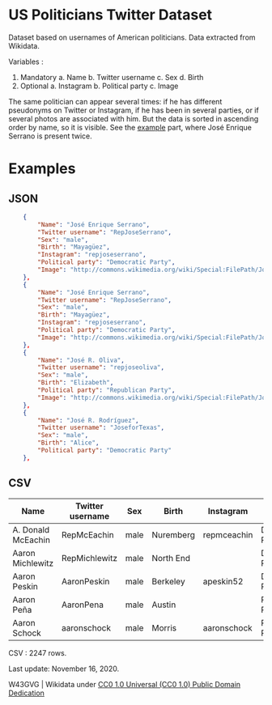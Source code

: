 # US Politicians Twitter Dataset
 Dataset based on usernames of American politicians. Data extracted from Wikidata.
 
 Variables :

 1. Mandatory
    a. Name
    b. Twitter username
    c. Sex
    d. Birth
2. Optional
    a. Instagram
    b. Political party
    c. Image

 The same politician can appear several times: if he has different pseudonyms on Twitter or Instagram, if he has been in several parties, or if several photos are associated with him. But the data is sorted in ascending order by name, so it is visible. See the [example](https://github.com/W43GVG/US-Politicians-Twitter-Dataset#example) part, where José Enrique Serrano is present twice.

# Examples
## JSON
```json
    {
        "Name": "José Enrique Serrano",
        "Twitter username": "RepJoseSerrano",
        "Sex": "male",
        "Birth": "Mayagüez",
        "Instagram": "repjoseserrano",
        "Political party": "Democratic Party",
        "Image": "http://commons.wikimedia.org/wiki/Special:FilePath/Jose%20Serrano%2C%20official%20109th%20Congress%20photo.jpg"
    },
    {
        "Name": "José Enrique Serrano",
        "Twitter username": "RepJoseSerrano",
        "Sex": "male",
        "Birth": "Mayagüez",
        "Instagram": "repjoseserrano",
        "Political party": "Democratic Party",
        "Image": "http://commons.wikimedia.org/wiki/Special:FilePath/Josieserrano.jpeg"
    },
    {
        "Name": "José R. Oliva",
        "Twitter username": "repjoseoliva",
        "Sex": "male",
        "Birth": "Elizabeth",
        "Political party": "Republican Party",
        "Image": "http://commons.wikimedia.org/wiki/Special:FilePath/Jose%20R.%20Oliva.jpg"
    },
    {
        "Name": "José R. Rodríguez",
        "Twitter username": "JoseforTexas",
        "Sex": "male",
        "Birth": "Alice",
        "Political party": "Democratic Party"
    },
```
## CSV
| Name               | Twitter username | Sex  | Birth     | Instagram   | Political party  | Image                                                                                                                        |
|--------------------|------------------|------|-----------|-------------|------------------|------------------------------------------------------------------------------------------------------------------------------|
| A. Donald McEachin | RepMcEachin      | male | Nuremberg | repmceachin | Democratic Party | http://commons.wikimedia.org/wiki/Special:FilePath/Donald%20McEachin%20portrait%20116th%20Congress.jpg                       |
| Aaron Michlewitz   | RepMichlewitz    | male | North End |             | Democratic Party |                                                                                                                              |
| Aaron Peskin       | AaronPeskin      | male | Berkeley  | apeskin52   | Democratic Party | http://commons.wikimedia.org/wiki/Special:FilePath/Aaron%20peskin%20%2815289024971%29.jpg                                    |
| Aaron Peña         | AaronPena        | male | Austin    |             | Republican Party | http://commons.wikimedia.org/wiki/Special:FilePath/Aaronpenadais.jpg                                                         |
| Aaron Schock       | aaronschock      | male | Morris    | aaronschock | Republican Party | http://commons.wikimedia.org/wiki/Special:FilePath/Aaron%20Schock%2C%20official%20photo%20portrait%2C%20111th%20Congress.jpg |
 
 CSV : 2247 rows.

Last update: November 16, 2020.

W43GVG | Wikidata under  [CC0 1.0 Universal (CC0 1.0) Public Domain Dedication](https://creativecommons.org/publicdomain/zero/1.0/)